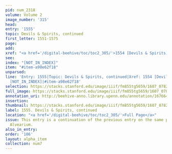 ```yaml
---
pid: num_2318
volume: Volume 2
image_number: '315'
head:
entry: '1555'
topic: Devils & Spirits, continued
first_letter: 1551-1575
page:
add:
xref: "<a href='/digital-beehive/toc/toc2_305/'>1554 [Devils & Spirits]</a>"
see:
index: "[NOT_IN_INDEX]"
item: "#item-a98e62f18"
unparsed:
line: 'Entry: 1555|Topic: Devils & Spirits, continued|Xref: 1554 [Devils & Spirits]|Index:
  [NOT_IN_INDEX]|#item-a98e62f18'
selection: https://stacks.stanford.edu/image/iiif/fm855tg5659/1607_0782/416,3882,2802,988/full/0/default.jpg
full_image: https://stacks.stanford.edu/image/iiif/fm855tg5659/1607_0782/full/full/0/default.jpg
annotation_uri: http://beehive-anno.library.upenn.edu/annotation/1676643703901
insertion:
thumbnail: https://stacks.stanford.edu/image/iiif/fm855tg5659/1607_0782/416,3882,600,180/250,/0/default.jpg
label: 1555. Devils & Spirits, continued
location: "<a href='/digital-beehive/toc/toc2_305/'>Full Page</a>"
issue: This entry is a continuation of the previous entry on the same page of the
  Alvearium.
also_in_entry:
order: '106'
layout: alpha_item
collection: num7
---
```

